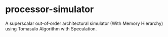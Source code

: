 # processor-simulator
A superscalar out-of‐order architectural simulator (With Memory Hierarchy) using Tomasulo Algorithm with Speculation.
